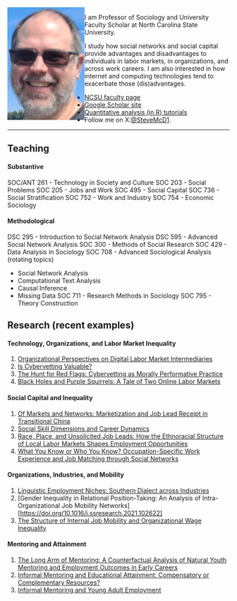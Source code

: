 <img align="left" src="steve_blowing_rock_smB.jpg">
 
 I am Professor of Sociology and University Faculty Scholar at North Carolina State University.
 
 I study how social networks and social capital provide advantages and disadvantages to individuals in labor markets, in organizations, and across work careers. I am also interested in how internet and computing technologies tend to exacerbate those (dis)advantages.  

 - [NCSU faculty page](https://chass.ncsu.edu/people/sjmcdona/)
 - [Google Scholar site](https://scholar.google.com/citations?user=x5igFpEAAAAJ&hl=en&oi=ao)
 - [Quantitative analysis (in R) tutorials](https://github.com/stevemcd1/tutorials)
 - Follow me on X:[@SteveMcD1](https://x.com/Steve_McD1).








 
 ---

## Teaching
#### Substantive
SOC/ANT 261 - Technology in Society and Culture
SOC 203 - Social Problems
SOC 205 - Jobs and Work
SOC 495 - Social Capital
SOC 736 - Social Stratification
SOC 752 - Work and Industry
SOC 754 - Economic Sociology

#### Methodological
DSC 295 - Introduction to Social Network Analysis
DSC 595 - Advanced Social Network Analysis
SOC 300 - Methods of Social Research
SOC 429 - Data Analysis in Sociology
SOC 708 - Advanced Sociological Analysis (rotating topics)
- Social Network Analysis
- Computational Text Analysis
- Causal Inference
- Missing Data
SOC 711 - Research Methods in Sociology
SOC 795 - Theory Construction

## Research (recent examples)
#### Technology, Organizations, and Labor Market Inequality
1. [Organizational Perspectives on Digital Labor Market Intermediaries](https://doi.org/10.1111/soc4.13061)
2. [Is Cybervetting Valuable?](https://www.cambridge.org/core/journals/industrial-and-organizational-psychology/article/is-cybervetting-valuable/D84AE01C002BFD9A9DA8829AA0AF872A)
3. [The Hunt for Red Flags: Cybervetting as Morally Performative Practice](https://academic.oup.com/ser/article/20/3/915/6132113)
4. [Black Holes and Purple Squirrels: A Tale of Two Online Labor Markets](https://www.emerald.com/insight/content/doi/10.1108/S0277-283320190000033006/full/CraigsList.org/full/html)
#### Social Capital and Inequality
1. [Of Markets and Networks: Marketization and Job Lead Receipt in Transitional China](https://doi.org/10.1111/soin.12460)
2. [Social Skill Dimensions and Career Dynamics](http://journals.sagepub.com/doi/full/10.1177/2378023118768007)
3. [Race, Place, and Unsolicited Job Leads: How the Ethnoracial Structure of Local Labor Markets Shapes Employment Opportunities](https://journals.sagepub.com/doi/abs/10.1177/2329496515620645)
4. [What You Know or Who You Know? Occupation-Specific Work Experience and Job Matching through Social Networks](https://www.sciencedirect.com/science/article/abs/pii/S0049089X11001074)
#### Organizations, Industries, and Mobility
1. [Linguistic Employment Niches: Southern Dialect across Industries](https://doi.org/10.1177/2378023121999161)
2. [Gender Inequality in Relational Position-Taking: An Analysis of Intra-Organizational Job Mobility Networks][https://doi.org/10.1016/j.ssresearch.2021.102622]
3. [The Structure of Internal Job Mobility and Organizational Wage Inequality](https://www.sciencedirect.com/science/article/abs/pii/S0276562416300257)
#### Mentoring and Attainment
1. [The Long Arm of Mentoring: A Counterfactual Analysis of Natural Youth Mentoring and Employment Outcomes in Early Careers](https://link.springer.com/article/10.1007/s10464-014-9670-2)
2. [Informal Mentoring and Educational Attainment: Compensatory or Complementary Resources?](https://journals.sagepub.com/doi/abs/10.1177/003804070908200403)
3. [Informal Mentoring and Young Adult Employment](https://www.sciencedirect.com/science/article/abs/pii/S0049089X07000087)
